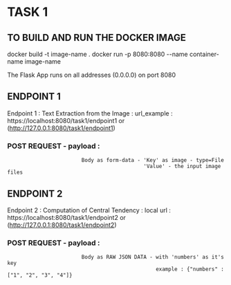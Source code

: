 # TASK 1 

## TO BUILD AND RUN THE DOCKER IMAGE
docker build -t image-name .
docker run -p 8080:8080 --name container-name image-name

The Flask App runs on all addresses (0.0.0.0) on port 8080


## ENDPOINT 1
Endpoint 1 : Text Extraction from the Image : 
    url_example : https://localhost:8080/task1/endpoint1 or (http://127.0.0.1:8080/task1/endpoint1)
### POST REQUEST - payload :
                            Body as form-data - 'Key' as image - type=File
                                                'Value' - the input image files


## ENDPOINT 2
Endpoint 2 : Computation of Central Tendency : 
    local url : https://localhost:8080/task1/endpoint2 or (http://127.0.0.1:8080/task1/endpoint2)
### POST REQUEST - payload :
                            Body as RAW JSON DATA - with 'numbers' as it's key
                                                    example : {"numbers" : ["1", "2", "3", "4"]}

